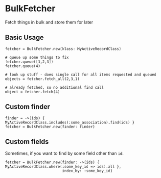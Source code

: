 # BulkFetcher

Fetch things in bulk and store them for later

## Basic Usage

```
fetcher = BulkFetcher.new(klass: MyActiveRecordClass)

# queue up some things to fix
fetcher.queue([1,2,3])
fetcher.queue(4)

# look up stuff - does single call for all items requested and queued
objects = fetcher.fetch_all(2,3,1)

# already fetched, so no additional find call
object = fetcher.fetch(4)
```

## Custom finder

```
finder = ->(ids) { MyActiveRecordClass.includes(:some_association).find(ids) }
fetcher = BulkFetcher.new(finder: finder)
```

## Custom fields

Sometimes, if you want to find by some field other than `id`.

```
fetcher = BulkFetcher.new(finder: ->(ids) { MyActiveRecordClass.where(:some_key_id => ids).all },
                          index_by: :some_key_id)
```